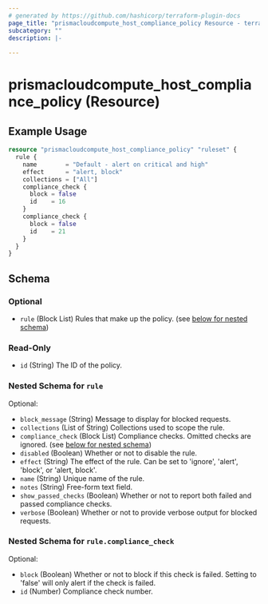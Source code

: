 ```yaml
---
# generated by https://github.com/hashicorp/terraform-plugin-docs
page_title: "prismacloudcompute_host_compliance_policy Resource - terraform-provider-prismacloudcompute"
subcategory: ""
description: |-
  
---
```


# prismacloudcompute_host_compliance_policy (Resource)



## Example Usage

```terraform
resource "prismacloudcompute_host_compliance_policy" "ruleset" {
  rule {
    name        = "Default - alert on critical and high"
    effect      = "alert, block"
    collections = ["All"]
    compliance_check {
      block = false
      id    = 16
    }
    compliance_check {
      block = false
      id    = 21
    }
  }
}
```

<!-- schema generated by tfplugindocs -->
## Schema

### Optional

- `rule` (Block List) Rules that make up the policy. (see [below for nested schema](#nestedblock--rule))

### Read-Only

- `id` (String) The ID of the policy.

<a id="nestedblock--rule"></a>
### Nested Schema for `rule`

Optional:

- `block_message` (String) Message to display for blocked requests.
- `collections` (List of String) Collections used to scope the rule.
- `compliance_check` (Block List) Compliance checks. Omitted checks are ignored. (see [below for nested schema](#nestedblock--rule--compliance_check))
- `disabled` (Boolean) Whether or not to disable the rule.
- `effect` (String) The effect of the rule. Can be set to 'ignore', 'alert', 'block', or 'alert, block'.
- `name` (String) Unique name of the rule.
- `notes` (String) Free-form text field.
- `show_passed_checks` (Boolean) Whether or not to report both failed and passed compliance checks.
- `verbose` (Boolean) Whether or not to provide verbose output for blocked requests.

<a id="nestedblock--rule--compliance_check"></a>
### Nested Schema for `rule.compliance_check`

Optional:

- `block` (Boolean) Whether or not to block if this check is failed. Setting to 'false' will only alert if the check is failed.
- `id` (Number) Compliance check number.


